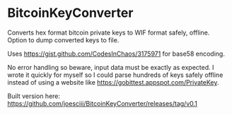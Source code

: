 # BitcoinKeyConverter
Converts hex format bitcoin private keys to WIF format safely, offline. Option to dump converted keys to file.

Uses https://gist.github.com/CodesInChaos/3175971 for base58 encoding.

No error handling so beware, input data must be exactly as expected. I wrote it quickly for myself so I could parse hundreds of keys safely offline instead of using a website like https://gobittest.appspot.com/PrivateKey. 

Built version here:
https://github.com/joesciii/BitcoinKeyConverter/releases/tag/v0.1



